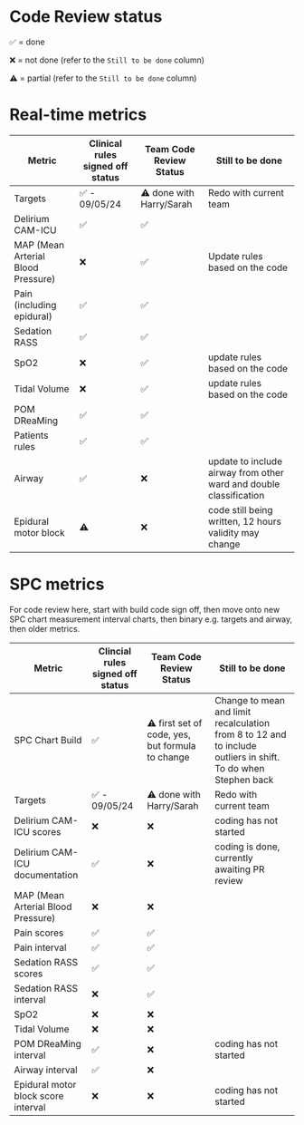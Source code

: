 # Code Review status 


✅ = done

❌ = not done (refer to the `Still to be done` column)

⚠️ = partial (refer to the `Still to be done` column)

# Real-time metrics

Metric | Clinical rules signed off status | Team Code Review Status | Still to be done |
|---|---|---|---|
Targets|✅ - 09/05/24| ⚠️ done with Harry/Sarah|Redo with current team||
Delirium CAM-ICU |✅|✅| |
MAP (Mean Arterial Blood Pressure)|❌|✅|Update rules based on the code |
Pain (including epidural)|✅|✅| |
Sedation RASS|✅|✅| |
SpO2|❌|✅|update rules based on the code|
Tidal Volume|❌|✅|update rules based on the code|
POM DReaMing|✅|✅||
Patients rules| ✅| ✅ ||
Airway|✅|❌|update to include airway from other ward and double classification|
Epidural motor block| ⚠️ |❌| code still being written, 12 hours validity may change|

# SPC metrics
For code review here, start with build code sign off, then move onto new SPC chart measurement interval charts, then binary e.g. targets and airway, then older metrics.

Metric | Clincial rules signed off status | Team Code Review Status | Still to be done |
|---|---|---|---|
SPC Chart Build|✅|⚠️ first set of code, yes, but formula to change|Change to mean and limit recalculation from 8 to 12 and to include outliers in shift. To do when Stephen back|
Targets|✅ - 09/05/24|⚠️ done with Harry/Sarah|Redo with current team||
Delirium CAM-ICU scores | ❌ |❌ | coding has not started|
Delirium CAM-ICU documentation| ✅ |❌ |  coding is done, currently awaiting PR review |
MAP (Mean Arterial Blood Pressure)|❌|❌||
Pain scores|✅|✅||
Pain interval|✅|✅||
Sedation RASS scores|✅|✅||
Sedation RASS interval|❌|✅||
SpO2|❌|❌||
Tidal Volume|❌|❌||
POM DReaMing interval|✅|❌|coding has not started|
Airway interval|✅|❌||coding started|
Epidural motor block score interval|❌|❌|coding has not started|
